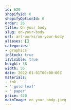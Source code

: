 ```yaml
---
id: 620
shopifyId: 0
shopifyOptionId: 0
order: 26
title: On your body
slug: on-your-body
url: art-works/on-your-body
aliases: []
categories:
- graphics
inStock: true
isVisible: true
height: 38
width: 56
date: 2022-01-01T00:00:00Z
materials:
- ink
- ' gold leaf'
- ' paper'
price: 420
mainImage: on_your_body.jpeg
---
```

